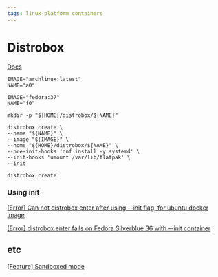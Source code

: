 ```yaml
---
tags: linux-platform containers
---
```

# Distrobox

[Docs](https://github.com/89luca89/distrobox/tree/main/docs)
```
IMAGE="archlinux:latest"
NAME="a0"

IMAGE="fedora:37"
NAME="f0"

mkdir -p "${HOME}/distrobox/${NAME}"

distrobox create \
--name "${NAME}" \
--image "${IMAGE}" \
--home "${HOME}/distrobox/${NAME}" \
--pre-init-hooks 'dnf install -y systemd' \
--init-hooks 'umount /var/lib/flatpak' \
--init

distrobox create 
```

### Using init
[[Error] Can not distrobox enter after using --init flag, for ubuntu docker image](https://github.com/89luca89/distrobox/issues/348)

[[Error] distrobox enter fails on Fedora Silverblue 36 with --init container](https://github.com/89luca89/distrobox/issues/379)

## etc
[[Feature] Sandboxed mode](https://github.com/89luca89/distrobox/issues/28)
